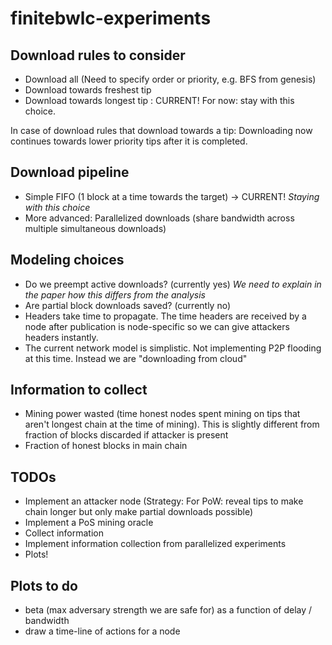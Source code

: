 # finitebwlc-experiments

## Download rules to consider

- Download all (Need to specify order or priority, e.g. BFS from genesis)
- Download towards freshest tip
- Download towards longest tip : CURRENT! For now: stay with this choice.

In case of download rules that download towards a tip: Downloading now continues towards lower priority tips after it is completed.

## Download pipeline

- Simple FIFO (1 block at a time towards the target) -> CURRENT!  *Staying with this choice*
- More advanced: Parallelized downloads (share bandwidth across multiple simultaneous downloads)

## Modeling choices

- Do we preempt active downloads? (currently yes)  *We need to explain in the paper how this differs from the analysis*
- Are partial block downloads saved? (currently no)
- Headers take time to propagate. The time headers are received by a node after publication is node-specific so we can give attackers headers instantly.
- The current network model is simplistic. Not implementing P2P flooding at this time. Instead we are "downloading from cloud"

## Information to collect

- Mining power wasted (time honest nodes spent mining on tips that aren't longest chain at the time of mining). This is slightly different from fraction of blocks discarded if attacker is present
- Fraction of honest blocks in main chain

## TODOs

- Implement an attacker node (Strategy: For PoW: reveal tips to make chain longer but only make partial downloads possible)
- Implement a PoS mining oracle
- Collect information
- Implement information collection from parallelized experiments
- Plots!

## Plots to do

- beta (max adversary strength we are safe for) as a function of delay / bandwidth
- draw a time-line of actions for a node
